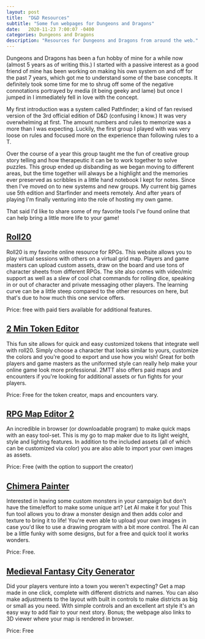 ```yaml
---
layout: post
title:  "D&D Resources"
subtitle: "Some fun webpages for Dungeons and Dragons"
date:   2020-11-23 7:00:07 -0400
categories: Dungeons and Dragons
description: "Resources for Dungeons and Dragons from around the web."
---
```

Dungeons and Dragons has been a fun hobby of mine for a while now (almost 5 years as of writing this.) I started with a passive interest as a good friend of mine has been working on making his own system on and off for the past 7 years, which got me to understand some of the base concepts. It definitely took some time for me to shrug off some of the negative connotations portrayed by media (it being geeky and lame) but once I jumped in I immediately fell in love with the concept.

My first introduction was a system called Pathfinder; a kind of fan revised version of the 3rd official edition of D&D (confusing I know.) It was very overwhelming at first. The amount numbers and rules to memorize was a more than I was expecting. Luckily, the first group I played with was very loose on rules and focused more on the experience than following rules to a T. 

Over the course of a year this group taught me the fun of creative group story telling and how therapeutic it can be to work together to solve puzzles. This group ended up disbanding as we began moving to different areas, but the time together will always be a highlight and the memories ever preserved as scribbles in a little hand notebook I kept for notes. Since then I've moved on to new systems and new groups. My current big games use 5th edition and Starfinder and meets remotely. And after years of playing I'm finally venturing into the role of hosting my own game. 

That said I'd like to share some of my favorite tools I've found online that can help bring a little more life to your game!

<h2><a href="roll20.net">Roll20</a></h2>
Roll20 is my favorite online resource for RPGs. This website allows you to play virtual sessions with others on a virtual grid map. Players and game masters can upload custom assets, draw on the board and use tons of character sheets from different RPGs. The site also comes with video/mic support as well as a slew of cool chat commands for rolling dice, speaking in or out of character and private messaging other players. The learning curve can be a little steep compared to the other resources on here, but that's due to how much this one service offers. 

Price: free with paid tiers available for additional features.

<h2><a href="https://2minutetabletop.com/tokeneditor/">2 Min Token Editor</a></h2>
This fun site allows for quick and easy customized tokens that integrate well with roll20. Simply choose a character that looks similar to yours, customize the colors and you're good to export and use how you wish! Great for both players and game masters as the uniformed style can really help make your online game look more professional. 2MTT also offers paid maps and encounters if you're looking for additional assets or fun fights for your players.

Price: Free for the token creator, maps and encounters vary.

<h2><a href="https://deepnight.net/tools/rpg-map/">RPG Map Editor 2</a></h2>
An incredible in browser (or downloadable program) to make quick maps with an easy tool-set. This is my go to map maker due to its light weight, style and lighting features. In addition to the included assets (all of which can be customized via color) you are also able to import your own images as assets. 

Price: Free (with the option to support the creator)

<h2><a href="https://storage.googleapis.com/chimera-painter/index.html">Chimera Painter</a></h2>
Interested in having some custom monsters in your campaign but don't have the time/effort to make some unique art? Let AI make it for you! This fun tool allows you to draw a monster design and then adds color and texture to bring it to life! You're even able to upload your own images in case you'd like to use a drawing program with a bit more control. The AI can be a little funky with some designs, but for a free and quick tool it works wonders.

Price: Free.

<h2><a href="https://watabou.itch.io/medieval-fantasy-city-generator">Medieval Fantasy City Generator</a></h2>
Did your players venture into a town you weren't expecting? Get a map made in one click, complete with different districts and names. You can also make adjustments to the layout with built in controls to make districts as big or small as you need. With simple controls and an excellent art style it's an easy way to add flair to your next story. Bonus; the webpage also links to 3D viewer where your map is rendered in browser.

Price: Free

<script type="text/javascript" src="/assets/js/lightbox.js"></script>
<link rel="stylesheet" href="/assets/css/lightbox.css">